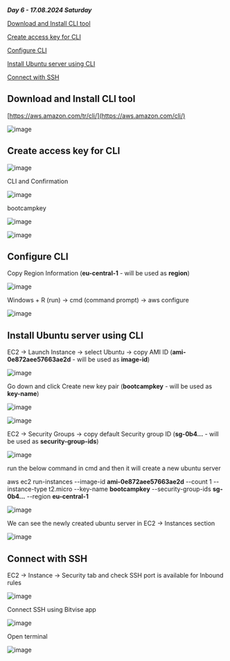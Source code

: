 _**Day 6 - 17.08.2024 Saturday**_


[Download and Install CLI tool](#Download-and-Install-CLI-tool)

[Create access key for CLI](#Create-access-key-for-CLI)

[Configure CLI](#Configure-CLI)

[Install Ubuntu server using CLI](#Install-Ubuntu-server-using-CLI)

[Connect with SSH](#Connect-with-SSH)



## Download and Install CLI tool

[https://aws.amazon.com/tr/cli/](https://aws.amazon.com/cli/)

![image](https://github.com/user-attachments/assets/4d6c3a2b-e6b9-4ac9-9265-0d6d707eb08d)


## Create access key for CLI

![image](https://github.com/user-attachments/assets/54b44643-39fa-4eab-a4f4-3aeab800b233)


CLI and Confirmation

![image](https://github.com/user-attachments/assets/26ae94c3-89eb-48b4-abc0-a9b3a543fc59)


bootcampkey

![image](https://github.com/user-attachments/assets/0c7a67e9-ef91-4909-9da5-2faa256b19a8)

![image](https://github.com/user-attachments/assets/b3ff330a-3c7a-4363-a79b-ae545eb3238d)


## Configure CLI

Copy Region Information (**eu-central-1** - will be used as **region**)

![image](https://github.com/user-attachments/assets/63cb5ccc-7a0c-4570-9c1e-1125131f63f4)


Windows + R (run) -> cmd (command prompt) -> aws configure

![image](https://github.com/user-attachments/assets/278a4291-41da-4ea3-bef1-78c09c6a99f6)


## Install Ubuntu server using CLI

EC2 -> Launch Instance -> select Ubuntu -> copy AMI ID (**ami-0e872aee57663ae2d** - will be used as **image-id**)

![image](https://github.com/user-attachments/assets/4fabe313-cd62-4412-9d50-c8a99c20b0c9)

Go down and click Create new key pair (**bootcampkey** - will be used as **key-name**)

![image](https://github.com/user-attachments/assets/ba0374af-47f4-4166-9c09-baede78149ca)

![image](https://github.com/user-attachments/assets/e912db05-02b0-4c6e-a963-58cfa4bfe40c)


EC2 -> Security Groups -> copy default Security group ID (**sg-0b4...** - will be used as **security-group-ids**)

![image](https://github.com/user-attachments/assets/025a147b-6c5c-40e1-82ae-cf252702c825)


run the below command in cmd and then it will create a new ubuntu server

aws ec2 run-instances --image-id **ami-0e872aee57663ae2d** --count 1 --instance-type t2.micro --key-name **bootcampkey** --security-group-ids **sg-0b4...** --region **eu-central-1**

![image](https://github.com/user-attachments/assets/fca7b929-ee92-46e0-a0ce-0efeebee4fc4)

We can see the newly created ubuntu server in EC2 -> Instances section

![image](https://github.com/user-attachments/assets/621e0d60-4144-44dc-98f6-2926a511d6cb)

## Connect with SSH

EC2 -> Instance -> Security tab and check SSH port is available for Inbound rules

![image](https://github.com/user-attachments/assets/819564bd-eaee-43cf-999d-8d7525de354d)

Connect SSH using Bitvise app

![image](https://github.com/user-attachments/assets/6fd433b9-78cc-4753-a714-0db5a25e5c80)

Open terminal

![image](https://github.com/user-attachments/assets/737041d6-24e0-4421-8991-34253222cee4)

